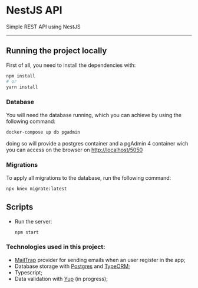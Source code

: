 # NestJS API

Simple REST API using NestJS

---

## Running the project locally
First of all, you need to install the dependencies with:
```bash
npm install
# or
yarn install
```


### Database
You will need the database running, which you can achieve by using the following command:
```bash
docker-compose up db pgadmin
```

doing so will provide a postgres container and a pgAdmin 4 container wich you can access on the browser on [http://localhost/5050](http://localhost/5050)

### Migrations
To apply all migrations to the database, run the following command:
```bash
npx knex migrate:latest
```

## Scripts

- Run the server:
  ```
  npm start
  ```

### Technologies used in this project:

- [MailTrap](https://mailtrap.io/) provider for sending emails when an user register in the app;
- Database storage with [Postgres](https://www.postgresql.org/) and [TypeORM](https://typeorm.io/);
- Typescript;
- Data validation with [Yup](https://github.com/jquense/yup) (in progress);
